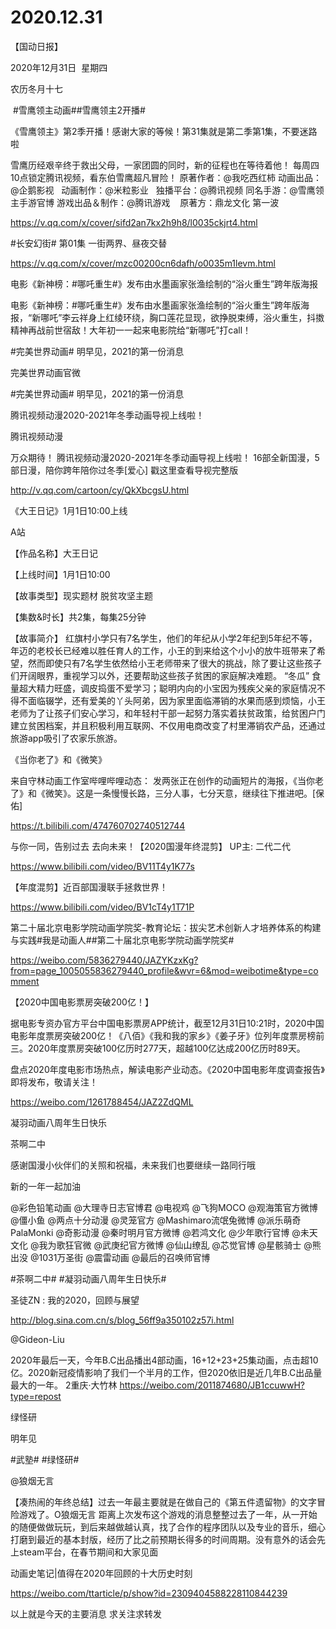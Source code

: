 ﻿#  2020.12.31
【国动日报】

2020年12月31日  星期四


农历冬月十七


 #雪鹰领主动画##雪鹰领主2开播#


《雪鹰领主》第2季开播！感谢大家的等候！第31集就是第二季第1集，不要迷路啦


雪鹰历经艰辛终于救出父母，一家团圆的同时，新的征程也在等待着他！
每周四10点锁定腾讯视频，看东伯雪鹰超凡冒险！
原著作者：@我吃西红柿
动画出品：@企鹅影视  
动画制作：@米粒影业  
独播平台：@腾讯视频
同名手游：@雪鹰领主手游官博
游戏出品＆制作：@腾讯游戏   
原著方：鼎龙文化 第一波

https://v.qq.com/x/cover/sifd2an7kx2h9h8/l0035ckjrt4.html




#长安幻街# 第01集 一街两界、昼夜交替

https://v.qq.com/x/cover/mzc00200cn6dafh/o0035m1levm.html




电影《新神榜：#哪吒重生#》发布由水墨画家张渔绘制的“浴火重生”跨年版海报

电影《新神榜：#哪吒重生#》发布由水墨画家张渔绘制的“浴火重生”跨年版海报，“新哪吒”李云祥身上红绫环绕，胸口莲花显现，欲挣脱束缚，浴火重生，抖擞精神再战前世宿敌！大年初一一起来电影院给“新哪吒”打call！




#完美世界动画# 明早见，2021的第一份消息


完美世界动画官微


#完美世界动画# 明早见，2021的第一份消息




腾讯视频动漫2020-2021年冬季动画导视上线啦！


腾讯视频动漫                  


万众期待！
腾讯视频动漫2020-2021年冬季动画导视上线啦！
16部全新国漫，5部日漫，陪你跨年陪你过冬季[爱心]
戳这里查看导视完整版

http://v.qq.com/cartoon/cy/QkXbcgsU.html



















《大王日记》1月1日10:00上线


Α站


【作品名称】大王日记

【上线时间】1月1日10:00

【故事类型】现实题材 脱贫攻坚主题

【集数&时长】共2集，每集25分钟

【故事简介】 红旗村小学只有7名学生，他们的年纪从小学2年纪到5年纪不等，年迈的老校长已经难以胜任育人的工作，小王的到来给这个小小的放牛班带来了希望，然而即使只有7名学生依然给小王老师带来了很大的挑战，除了要让这些孩子们开阔眼界，重视学习以外，还要帮助这些孩子贫困的家庭解决难题。 “冬瓜” 食量超大精力旺盛，调皮捣蛋不爱学习；聪明内向的小宝因为残疾父亲的家庭情况不得不面临辍学，还有爱美的丫头阿弟，因为家里面临滞销的水果而感到烦恼，小王老师为了让孩子们安心学习，和年轻村干部一起努力落实着扶贫政策，给贫困户门建立贫困档案，并且积极利用互联网、不仅用电商改变了村里滞销农产品，还通过旅游app吸引了农家乐旅游。




《当你老了》和《微笑》

来自守林动画工作室哔哩哔哩动态： 发两张正在创作的动画短片的海报，《当你老了》和《微笑》。这是一条慢慢长路，三分人事，七分天意，继续往下推进吧。[保佑]

https://t.bilibili.com/474760702740512744







与你一同，告别过去 去向未来！【2020国漫年终混剪】 UP主: 二代二代


https://www.bilibili.com/video/BV11T4y1K77s


【年度混剪】近百部国漫联手拯救世界！

https://www.bilibili.com/video/BV1cT4y1T71P







第二十届北京电影学院动画学院奖-教育论坛：拔尖艺术创新人才培养体系的构建与实践#我是动画人##第二十届北京电影学院动画学院奖#

https://weibo.com/5836279440/JAZYKzxKg?from=page_1005055836279440_profile&wvr=6&mod=weibotime&type=comment

【2020中国电影票房突破200亿！】

据电影专资办官方平台中国电影票房APP统计，截至12月31日10:21时，2020中国电影年度票房突破200亿！《八佰》《我和我的家乡》《姜子牙》位列年度票房榜前三。2020年度票房突破100亿历时277天，超越100亿达成200亿历时89天。

盘点2020年度电影市场热点，解读电影产业动态。《2020中国电影年度调查报告》即将发布，敬请关注！

https://weibo.com/1261788454/JAZ2ZdQML

凝羽动画八周年生日快乐

茶啊二中                      


感谢国漫小伙伴们的关照和祝福，未来我们也要继续一路同行哦

新的一年一起加油

@彩色铅笔动画 @大理寺日志官博君 @电视鸡 @飞狗MOCO @观海策官方微博 @僵小鱼 @两点十分动漫 @灵笼官方 @Mashimaro流氓兔微博 @派乐萌奇PalaMonki @奇影动漫 @秦时明月官方微博 @若鸿文化 @少年歌行官博 @未天文化 @我为歌狂官微 @武庚纪官方微博 @仙山缭乱 @芯觉官博 @星骸骑士 @熊出没 @1031万圣街 @震雷动画 @最后的召唤师官博


#茶啊二中# #凝羽动画八周年生日快乐#




圣徒ZN : 我的2020，回顾与展望

http://blog.sina.com.cn/s/blog_56ff9a350102z57i.html

@Gideon-Liu    


2020年最后一天，今年B.C出品播出4部动画，16+12+23+25集动画，点击超10亿。2020新冠疫情影响了我们一个半月的工作，但2020依旧是近几年B.C出品量最大的一年。 2重庆·大竹林 https://weibo.com/2011874680/JB1ccuwwH?type=repost


绿怪研                   


明年见

#武塾# #绿怪研#         




@狼烟无言                            

【凑热闹的年终总结】过去一年最主要就是在做自己的《第五件遗留物》的文字冒险游戏了。O狼烟无言 距离上次发布这个游戏的消息整整过去了一年，从一开始的随便做做玩玩，到后来越做越认真，找了合作的程序团队以及专业的音乐，细心打磨到最近的基本封版，经历了比之前预期长得多的时间周期。没有意外的话会先上steam平台，在春节期间和大家见面




动画史笔记|值得在2020年回顾的十大历史时刻

https://weibo.com/ttarticle/p/show?id=2309404588228110844239

以上就是今天的主要消息
求关注求转发










